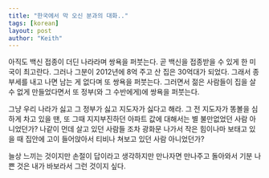 ```yaml
---
title: "한국에서 막 오신 분과의 대화.."
tags: [korean]
layout: post
author: "Keith"
---
```


아직도 백신 접종이 더딘 나라라며 쌍욕을 퍼붓는다. 곧 백신을 접종받을 수 있게 한 미국이 최고란다. 그러나 그분이 2012년에 8억 주고 산 집은 30억대가 되었다. 그래서 종부세를 내고 나면 남는 게 없다며 또 쌍욕을 퍼붓는다. 그러면서 젊은 사람들이 집을 살 수 없게 만들었다면서 또 정부(와 그 수반에게)에 쌍욕을 퍼붓는다.

그냥 우리 나라가 싫고 그 정부가 싫고 지도자가 싫다고 해라. 그 전 지도자가 똥볼을 심하게 차고 있을 땐, 또 그때 지지부진하던 아파트 값에 대해서는 별 불만없었던 사람 아니었던가? 나같이 먼데 살고 있던 사람들 조차 광화문 나가서 작은 힘이나마 보태고 있을 때 집안에 고이 들어앉아서 티비나 쳐보고 있던 사람 아니었던가?

늘상 느끼는 것이지만 손절이 답이라고 생각하지만 만나자면 만나주고 돌아와서 기분 나쁜 것은 내가 바보라서 그런 것이지 싶다. 